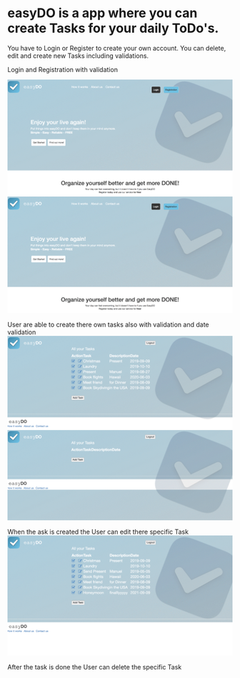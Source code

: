 # easyDO is a app where you can create Tasks for your daily ToDo's.
You have to Login or Register to create your own account. 
You can delete, edit and create new Tasks including validations.

Login and Registration with validation

![GitHub Logo](/Video/login.gif)
![GitHub Logo](/Video/registration.gif)

User are able to create there own tasks also with validation and date validation
![GitHub Logo](/Video/create.gif)
![GitHub Logo](/Video/createTaskError.gif)

When the ask is created the User can edit there specific Task
![GitHub Logo](/Video/edit.gif)

After the task is done the User can delete the specific Task



